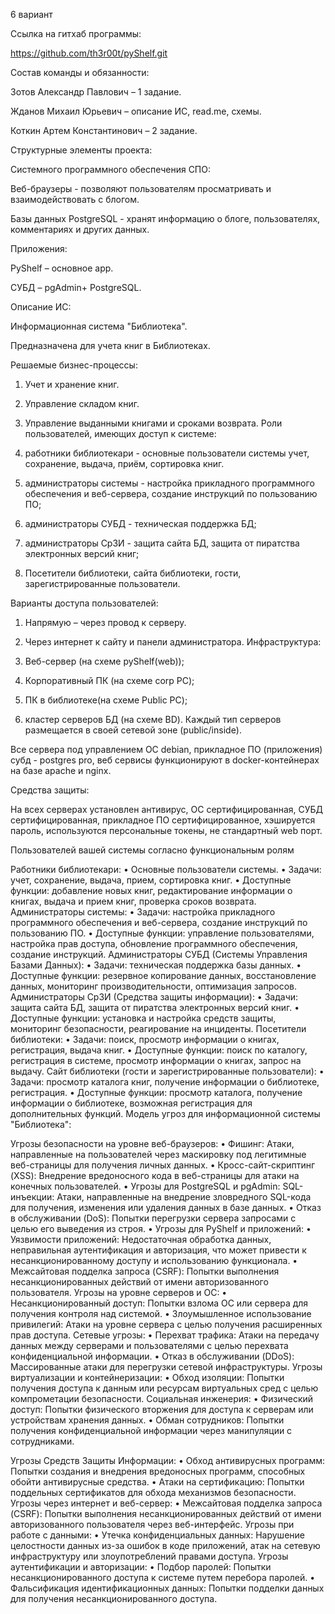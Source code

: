 6 вариант

Ссылка на гитхаб программы: 

https://github.com/th3r00t/pyShelf.git

Состав команды и обязанности: 

Зотов Александр Павлович – 1 задание.

Жданов Михаил Юрьевич – описание ИС, read.me, схемы.

Коткин Артем  Константинович – 2 задание.

Структурные элементы проекта:

Системного программного обеспечения СПО:

Веб-браузеры - позволяют пользователям просматривать и взаимодействовать с блогом.

Базы данных PostgreSQL  - хранят информацию о блоге, пользователях, комментариях и других данных.

Приложения:

PyShelf – основное app.

СУБД – pgAdmin+ PostgreSQL.

Описание ИС:

Информационная система "Библиотека".

Предназначена для учета книг в Библиотеках.

Решаемые бизнес-процессы:

1.	Учет и хранение книг.
2.	Управление складом книг.
3.	Управление выданными книгами и сроками возврата.
Роли пользователей, имеющих доступ к системе:

1. работники библиотекари - основные пользователи системы учет, сохранение, выдача, приём, сортировка книг.
2. администраторы системы - настройка прикладного программного обеспечения и веб-сервера, создание инструкций по пользованию ПО;
3. администраторы СУБД - техническая поддержка БД;
4. администраторы СрЗИ - защита сайта БД, защита от пиратства электронных версий книг;
5. Посетители библиотеки, сайта библиотеки, гости, зарегистрированные пользователи.

Варианты доступа пользователей:

1.	Напрямую – через провод к  серверу.
2.	Через интернет к  сайту и панели администратора.
Инфраструктура: 

1.	Веб-сервер (на схеме pyShelf(web));
2.	Корпоративный ПК (на схеме corp PC);
3.	ПК в библиотеке(на схеме Public PC);
4.	кластер серверов БД (на схеме BD).
Каждый тип серверов размещается в своей сетевой зоне (public/inside).

Все сервера под управлением ОС debian, прикладное ПО (приложения) субд - postgres pro, веб сервисы функционируют в docker-контейнерах на базе  apache и nginx.

Средства защиты:

На всех серверах установлен антивирус, ОС сертифицированная, СУБД сертифицированная, прикладное ПО сертифицированное, хэшируется пароль, используются  персональные токены, не  стандартный web порт.

Пользователей вашей системы согласно функциональным ролям

Работники библиотекари:
•	Основные пользователи системы.
•	Задачи: учет, сохранение, выдача, прием, сортировка книг.
•	Доступные функции: добавление новых книг, редактирование информации о книгах, выдача и прием книг, проверка сроков возврата.
Администраторы системы:
•	Задачи: настройка прикладного программного обеспечения и веб-сервера, создание инструкций по пользованию ПО.
•	Доступные функции: управление пользователями, настройка прав доступа, обновление программного обеспечения, создание инструкций.
Администраторы СУБД (Системы Управления Базами Данных):
•	Задачи: техническая поддержка базы данных.
•	Доступные функции: резервное копирование данных, восстановление данных, мониторинг производительности, оптимизация запросов.
Администраторы СрЗИ (Средства защиты информации):
•	Задачи: защита сайта БД, защита от пиратства электронных версий книг.
•	Доступные функции: установка и настройка средств защиты, мониторинг безопасности, реагирование на инциденты.
Посетители библиотеки:
•	Задачи: поиск, просмотр информации о книгах, регистрация, выдача книг.
•	Доступные функции: поиск по каталогу, регистрация в системе, просмотр информации о книгах, запрос на выдачу.
Сайт библиотеки (гости и зарегистрированные пользователи):
•	Задачи: просмотр каталога книг, получение информации о библиотеке, регистрация.
•	Доступные функции: просмотр каталога, получение информации о библиотеке, возможная регистрация для дополнительных функций.
Модель угроз для информационной системы "Библиотека":

Угрозы безопасности на уровне веб-браузеров:
•	Фишинг: Атаки, направленные на пользователей через маскировку под легитимные веб-страницы для получения личных данных.
•	Кросс-сайт-скриптинг (XSS): Внедрение вредоносного кода в веб-страницы для атаки на конечных пользователей.
•	Угрозы для PostgreSQL и pgAdmin:
SQL-инъекции: Атаки, направленные на внедрение зловредного SQL-кода для получения, изменения или удаления данных в базе данных.
•	Отказ в обслуживании (DoS): Попытки перегрузки сервера запросами с целью его выведения из строя.
•	Угрозы для PyShelf и приложений:
•	Уязвимости приложений: Недостаточная обработка данных, неправильная аутентификация и авторизация, что может привести к несанкционированному доступу и использованию функционала.
•	Межсайтовая подделка запроса (CSRF): Попытки выполнения несанкционированных действий от имени авторизованного пользователя.
Угрозы на уровне серверов и ОС:
•	Несанкционированный доступ: Попытки взлома ОС или сервера для получения контроля над системой.
•	Злоумышленное использование привилегий: Атаки на уровне сервера с целью получения расширенных прав доступа.
Сетевые угрозы:
•	Перехват трафика: Атаки на передачу данных между серверами и пользователями с целью перехвата конфиденциальной информации.
•	Отказ в обслуживании (DDoS): Массированные атаки для перегрузки сетевой инфраструктуры.
Угрозы виртуализации и контейнеризации:
•	Обход изоляции: Попытки получения доступа к данным или ресурсам виртуальных сред с целью компрометации безопасности.
Социальная инженерия:
•	Физический доступ: Попытки физического вторжения для доступа к серверам или устройствам хранения данных.
•	Обман сотрудников: Попытки получения конфиденциальной информации через манипуляции с сотрудниками.

Угрозы Средств Защиты Информации:
•	Обход антивирусных программ: Попытки создания и внедрения вредоносных программ, способных обойти антивирусные средства.
•	Атаки на сертификацию: Попытки поддельных сертификатов для обхода механизмов безопасности.
Угрозы через интернет и веб-сервер:
•	Межсайтовая подделка запроса (CSRF): Попытки выполнения несанкционированных действий от имени авторизованного пользователя через веб-интерфейс.
Угрозы при работе с данными:
•	Утечка конфиденциальных данных: Нарушение целостности данных из-за ошибок в коде приложений, атак на сетевую инфраструктуру или злоупотреблений правами доступа.
Угрозы аутентификации и авторизации:
•	Подбор паролей: Попытки несанкционированного доступа к системе путем перебора паролей.
•	Фальсификация идентификационных данных: Попытки подделки данных для получения несанкционированного доступа.







